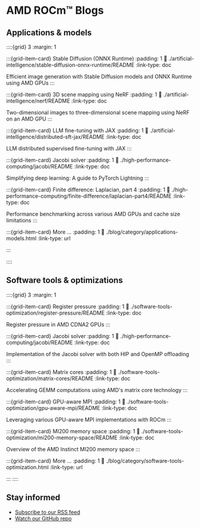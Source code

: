 <head>
  <meta charset="UTF-8">
  <meta name="description" content="AMD ROCm™ software blogs">
  <meta name="keywords" content="AMD GPU, MI300, MI250, ROCm, blog">
  <title>ROCm Blogs</title>
</head>

<h1><a href="blog/atom.xml"><i class="fa fa-rss fa-rotate-270"></i></a> AMD ROCm™ Blogs</h1>

<h2>Applications & models </h2>

::::{grid} 3
:margin: 1

:::{grid-item-card} Stable Diffusion (ONNX Runtime)
:padding: 1
:link: ./artificial-intelligence/stable-diffusion-onnx-runtime/README
:link-type: doc

Efficient image generation with Stable Diffusion models and ONNX Runtime using AMD GPUs
:::

:::{grid-item-card} 3D scene mapping using NeRF
:padding: 1
:link: ./artificial-intelligence/nerf/README
:link-type: doc

Two-dimensional images to three-dimensional scene mapping using NeRF on an AMD GPU
:::

:::{grid-item-card} LLM fine-tuning with JAX
:padding: 1
:link: ./artificial-intelligence/distributed-sft-jax/README
:link-type: doc

LLM distributed supervised fine-tuning with JAX
:::

:::{grid-item-card} Jacobi solver
:padding: 1
:link: ./high-performance-computing/jacobi/README
:link-type: doc

Simplifying deep learning: A guide to PyTorch Lightning
:::

:::{grid-item-card} Finite difference: Laplacian, part 4
:padding: 1
:link: ./high-performance-computing/finite-difference/laplacian-part4/README
:link-type: doc

Performance benchmarking across various AMD GPUs and cache size limitations
:::

:::{grid-item-card} More ...
:padding: 1
:link: ./blog/category/applications-models.html
:link-type: url

:::

::::

<h2>Software tools & optimizations</h2>

::::{grid} 3
:margin: 1

:::{grid-item-card} Register pressure
:padding: 1
:link: ./software-tools-optimization/register-pressure/README
:link-type: doc

Register pressure in AMD CDNA2 GPUs
:::

:::{grid-item-card} Jacobi solver
:padding: 1
:link: ./high-performance-computing/jacobi/README
:link-type: doc

Implementation of the Jacobi solver with both HIP and OpenMP offloading
:::

:::{grid-item-card} Matrix cores
:padding: 1
:link: ./software-tools-optimization/matrix-cores/README
:link-type: doc

Accelerating GEMM computations using AMD's matrix core technology
:::

:::{grid-item-card} GPU-aware MPI
:padding: 1
:link: ./software-tools-optimization/gpu-aware-mpi/README
:link-type: doc

Leveraging various GPU-aware MPI implementations with ROCm
:::

:::{grid-item-card} MI200 memory space
:padding: 1
:link: ./software-tools-optimization/mi200-memory-space/README
:link-type: doc

Overview of the AMD Instinct MI200 memory space
:::

:::{grid-item-card} More ...
:padding: 1
:link: ./blog/category/software-tools-optimization.html
:link-type: url

:::
::::

<h2> Stay informed</h2>
<ul>
  <li><a href="blog/atom.xml"> Subscribe to our <i class="fa fa-rss fa-rotate-270"></i> RSS feed</a></li>
  <li><a href="https://github.com/ROCm/rocm-blogs"> Watch our GitHub repo </a></li>
</ul>
